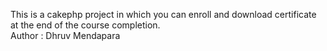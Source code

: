 This is a cakephp project in which you can enroll and download certificate at the end of the course completion. <br>
Author : Dhruv Mendapara
